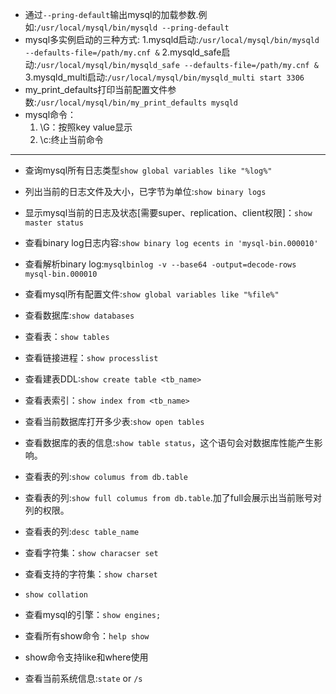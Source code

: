 + 通过`--pring-default`输出mysql的加载参数.例如:`/usr/local/mysql/bin/mysqld --pring-default`
+ mysql多实例启动的三种方式:
1.mysqld启动:`/usr/local/mysql/bin/mysqld --defaults-file=/path/my.cnf &`
2.mysqld_safe启动:`/usr/local/mysql/bin/mysqld_safe --defaults-file=/path/my.cnf &`
3.mysqld_multi启动:`/usr/local/mysql/bin/mysqld_multi start 3306`  
+ my_print_defaults打印当前配置文件参数:`/usr/local/mysql/bin/my_print_defaults mysqld`
+ mysql命令：
	1. \G：按照key value显示
	2. \c:终止当前命令 


****

+ 查询mysql所有日志类型`show global variables like "%log%"`
+ 列出当前的日志文件及大小，已字节为单位:`show binary logs`
+ 显示mysql当前的日志及状态[需要super、replication、client权限]：`show master status`
+ 查看binary log日志内容:`show binary log ecents in 'mysql-bin.000010'`
+ 查看解析binary log:`mysqlbinlog -v --base64 -output=decode-rows mysql-bin.000010`
+ 查看mysql所有配置文件:`show global variables like "%file%"`
+ 查看数据库:`show databases`
+ 查看表：`show tables`
+ 查看链接进程：`show processlist`
+ 查看建表DDL:`show create table <tb_name>`
+ 查看表索引：`show index from <tb_name>`
+ 查看当前数据库打开多少表:`show open tables`
+ 查看数据库的表的信息:`show table status`，这个语句会对数据库性能产生影响。
+ 查看表的列:`show columus from db.table`
+ 查看表的列:`show full columus from db.table`.加了full会展示出当前账号对列的权限。
+ 查看表的列:`desc table_name`
+ 查看字符集：`show characser set`
+ 查看支持的字符集：`show charset`
+ `show collation`
+ 查看mysql的引擎：`show engines;`

+ 查看所有show命令：`help show`
+ show命令支持like和where使用
+ 查看当前系统信息:`state` or `/s`
